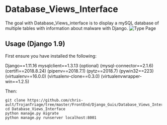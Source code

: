 Database_Views_Interface
==================================

The goal with Database_Views_interface is to display a mySQL database of multiple tables with information about malware with Django.
![Type Page](https://github.com/chris-ault/TrojanTriage/blob/master/FrontEnd/Django_Guis/Database_Views_Interface/typePage.png)

Usage (Django 1.9)
------------------
First ensure you have installed the following:

Django==1.11.16
mysqlclient==1.3.13
(optional)
(mysql-connector==2.1.6)
(certifi==2018.8.24)
(pipenv==2018.7.1)
(pytz==2018.7)
(pywin32==223)
(virtualenv==16.0.0)
(virtualenv-clone==0.3.0)
(virtualenvwrapper-win==1.2.5)

Then:

	git clone https://github.com/chris-ault/TrojanTriage/tree/master/FrontEnd/Django_Guis/Database_Views_Interface
	cd Database_Views_Interface
	python manage.py migrate
	python manage.py runserver localhost:8001

